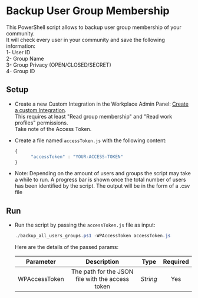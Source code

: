 # Backup User Group Membership

This PowerShell script allows to backup user group membership of your community.
<br/>It will check every user in your community and save the following information:
<br/>1- User ID
<br/>2- Group Name
<br/>3- Group Privacy (OPEN/CLOSED/SECRET)
<br/>4- Group ID

## Setup

* Create a new Custom Integration in the Workplace Admin Panel: [Create a custom Integration](https://developers.facebook.com/docs/workplace/custom-integrations-new/#creating).<br/>This requires at least "Read group membership" and "Read work profiles" permissions.<br/>Take note of the Access Token.

* Create a file named `accessToken.js` with the following content:

   ```javascript
   {
         "accessToken" : "YOUR-ACCESS-TOKEN"
   }
   ``` 
 
 * Note: Depending on the amount of users and groups the script may take a while to run. A progress bar is shown once the total number of users has been identified by the script.
 The output will be in  the form of a .csv file
 
## Run

* Run the script by passing the `accessToken.js` file as input:

   ```powershell
   ./backup_all_users_groups.ps1 -WPAccessToken accessToken.js
   ```

   Here are the details of the passed params:

   | Parameter         | Description                                                |  Type    |  Required    | 
   |:-----------------:|:----------------------------------------------------------:|:--------:|:------------:|
   | WPAccessToken     |  The path for the JSON file with the access token          | _String_ | Yes          |